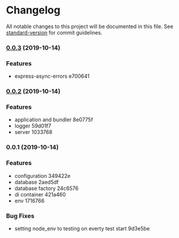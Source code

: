 # Changelog

All notable changes to this project will be documented in this file. See [standard-version](https://github.com/conventional-changelog/standard-version) for commit guidelines.

### [0.0.3](///compare/v0.0.2...v0.0.3) (2019-10-14)


### Features

* express-async-errors e700641

### [0.0.2](///compare/v0.0.1...v0.0.2) (2019-10-14)


### Features

* application and bundler 8e0775f
* logger 59d01f7
* server 1033768

### 0.0.1 (2019-10-14)


### Features

* configuration 349422e
* database 2aed5df
* database factory 24c6576
* di container 421a460
* env 1716766


### Bug Fixes

* setting node_env to testing on everty test start 9d3e5be
